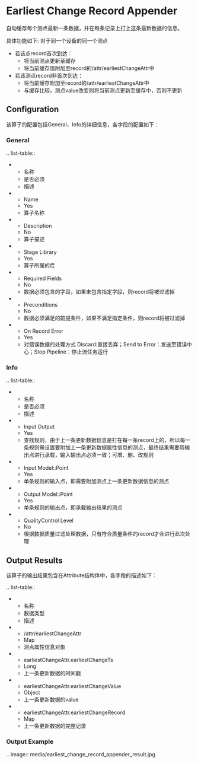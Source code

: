 # Earliest Change Record Appender

自动缓存每个测点最新一条数据，并在每条记录上打上这条最新数据的信息。

具体功能如下:
对于同一个设备的同一个测点
- 若该点record首次到达：
    + 将当前测点更新至缓存
    + 将当前缓存值附加至record的/attr/earliestChangeAttr中
- 若该测点record非首次到达：
    + 将当前缓存附加至record的/attr/earliestChangeAttr中
    + 与缓存比较，测点value改变则将当前测点更新至缓存中，否则不更新

## Configuration

该算子的配置包括General、Info的详细信息，各字段的配置如下：

### General

.. list-table::

   * - 名称
     - 是否必须
     - 描述
   * - Name
     - Yes
     - 算子名称
   * - Description
     - No
     - 算子描述
   * - Stage Library
     - Yes
     - 算子所属的库
   * - Required Fields
     - No
     - 数据必须包含的字段，如果未包含指定字段，则record将被过滤掉
   * - Preconditions
     - No
     - 数据必须满足的前提条件，如果不满足指定条件，则record将被过滤掉
   * - On Record Error
     - Yes
     - 对错误数据的处理方式  Discard:直接丢弃；Send to Error：发送至错误中心；Stop Pipeline：停止流任务运行

### Info

.. list-table::

   * - 名称
     - 是否必须
     - 描述
   * - Input Output
     - Yes
     - 查找规则，由于上一条更新数据信息是打在每一条record上的，所以每一条规则需设置要附加上一条更新数据属性信息的测点，最终结果需要用输出点进行承载，输入输出点必须一致；可增、删、改规则
   * - Input Model::Point
     - Yes
     - 单条规则的输入点，即需要附加测点上一条更新数据信息的测点
   * - Output Model::Point
     - Yes
     - 单条规则的输出点，即承载输出结果的测点
   * - QualityControl Level
     - No
     - 根据数据质量过滤处理数据，只有符合质量条件的record才会进行此次处理



## Output Results

该算子的输出结果包含在Attribute结构体中，各字段的描述如下：

.. list-table::

   * - 名称
     - 数据类型
     - 描述
   * - /attr/earliestChangeAttr
     - Map
     - 测点属性信息对象
   * - earliestChangeAttr.earliestChangeTs
     - Long
     - 上一条更新数据的时间戳
   * - earliestChangeAttr.earliestChangeValue
     - Object
     - 上一条更新数据的value
   * - earliestChangeAttr.earliestChangeRecord
     - Map
     - 上一条更新数据的完整记录


### Output Example

.. image:: media/earliest_change_record_appender_result.jpg

<!--end-->
